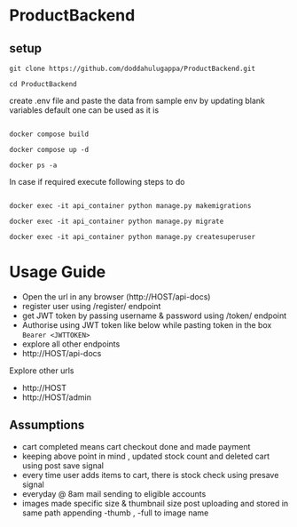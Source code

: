 # ProductBackend

## setup
```
git clone https://github.com/doddahulugappa/ProductBackend.git

cd ProductBackend 
```

create .env file and paste the data from sample env by updating blank variables
default one can be used as it is

```

docker compose build

docker compose up -d

docker ps -a

```
In case if required execute following steps to do
```

docker exec -it api_container python manage.py makemigrations

docker exec -it api_container python manage.py migrate

docker exec -it api_container python manage.py createsuperuser

```

# Usage Guide
- Open the url in any browser (http://HOST/api-docs)
- register user using /register/ endpoint
- get JWT token by passing username & password using /token/ endpoint
- Authorise using JWT token like below while pasting token in the box
`Bearer <JWTTOKEN>`
- explore all other endpoints 
- http://HOST/api-docs

Explore other urls
- http://HOST
- http://HOST/admin


## Assumptions
- cart completed means cart checkout done and made payment
- keeping above point in mind , updated stock count and deleted cart using post save signal
- every time user adds items to cart, there is stock check using presave signal 
- everyday @ 8am mail sending to eligible accounts
- images made specific size & thumbnail size post uploading and stored in same path appending -thumb , -full to image 
name



